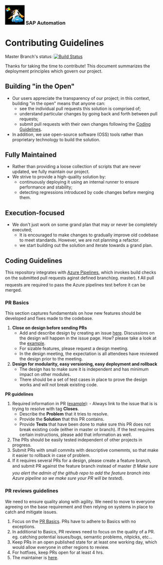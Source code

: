 ### <img src="documentation/assets/UnicornSAPBlack256x256.png" width="64px"> SAP Automation <!-- omit in toc -->
# Contributing Guidelines <!-- omit in toc -->

Master Branch's status: [![Build Status](https://dev.azure.com/azuresaphana/Azure-SAP-HANA/_apis/build/status/Azure.sap-hana?branchName=master)](https://dev.azure.com/azuresaphana/Azure-SAP-HANA/_build/latest?definitionId=6&branchName=master)

Thanks for taking the time to contribute!
This document summarizes the deployment principles which govern our project.

## Building "in the Open"
* Our users appreciate the transparency of our project; in this context, building "in the open" means that anyone can:
  * see the individual pull requests this solution is comprised of;
  * understand particular changes by going back and forth between pull requests;
  * submit pull requests with their own changes following the [Coding Guidelines](#coding-guidelines).
* In addition, we use open-source software (OSS) tools rather than proprietary technology to build the solution.

## Fully Maintained
* Rather than providing a loose collection of scripts that are never updated, we fully maintain our project.
* We strive to provide a high-quality solution by:
  * continuously deploying it using an internal runner to ensure performance and stability;
  * detecting regressions introduced by code changes before merging them.

## Execution-focused
* We don't just work on some grand plan that may or never be completely executed;
  * It is encouraged to make changes to gradually improve old codebase to meet standards. However, we are not planning a refactor.
  * we start building out the solution and iterate towards a grand plan.

## Coding Guidelines
This repository integrates with [Azure Pipelines](https://azure.microsoft.com/en-us/services/devops/pipelines/), which invokes build checks on the submitted pull requests aginst defined branch(eg. master). :exclamation: All pull requests are required to pass the Azure pipelines test before it can be merged.

### PR Basics
This section captures fundamentals on how new features should be developed and fixes made to the codebase.

1. **Close on design before sending PRs**
	- Add and describe design by creating an issue [here](https://github.com/Azure/sap-hana/issues). Discussions on the design will happen in the issue page. How? please take a look at the [example](https://github.com/Azure/sap-hana/issues/337).
	- For sizable features, please request a design meeting.
	- In the design meeting, the expectation is all attendees have reviewed the design prior to the meeting. 
1. **Design for modularity, easy versioning, easy deployment and rollback**
	- The design has to make sure it is independent and has minimum impact on other modules.
	- There should be a set of test cases in place to prove the design works and will not break existing code.

**PR guidelines**
1. Required information in PR ([example](https://github.com/Azure/sap-hana/pull/480)):
    	- Always link to the issue that is is trying to resolve with tag **Closes**.
	- Describe the **Problem** that it tries to resolve.
	- Provide the **Solution** that this PR contains.
	- Provide **Tests** that have been done to make sure this PR does not break existing code (either in master or branch). If the test requires certain instructions, please add that information as well.
1. The PRs should be easily tested independent of other projects in progress.
1. Submit PRs with small commits with descriptive comemnts, so that make it easier to rollback in case of problem.
1. If it requires several PRs for a design, please create a feature branch, and submit PR against the feature branch instead of master (:exclamation: *Make sure you alert the admin of the github repo to add the feature branch into Azure pipeline so we make sure your PR will be tested*).

### PR reviews guidelines
We need to ensure quality along with agility. We need to move to everyone agreeing on the base requirement and then relying on systems in place to catch and mitigate issues.
1. Focus on the [PR Basics](#pr-basics). PRs have to adhere to Basics with no exceptions.
1. In additional to Basics, PR reviews need to focus on the quality of a PR. eg. catching potential issues/bugs, semantic problems, nitpicks, etc...
1.  Keep PRs in an open published state for at least one working day, which would allow everyone in other regions to review.
1. For hotfixes, keep PRs open for at least 4 hrs.
1. The maintainer is [here](https://github.com/Azure/sap-hana/blob/master/CODEOWNERS).
